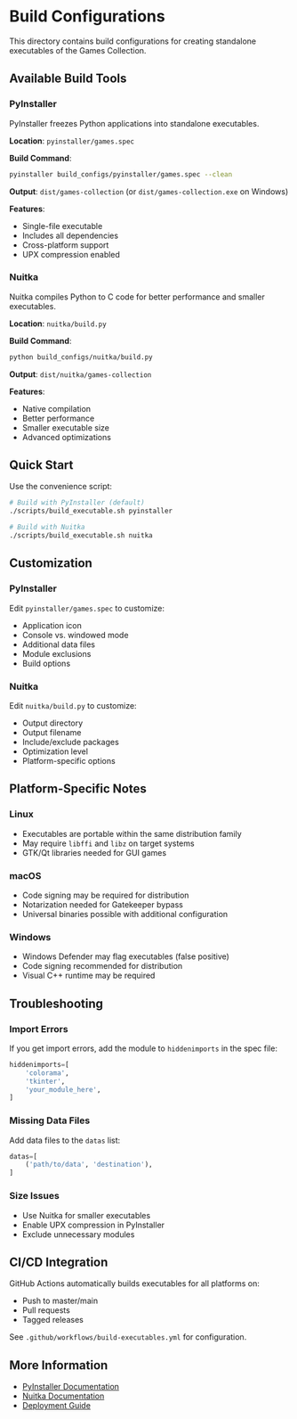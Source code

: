 # Build Configurations

This directory contains build configurations for creating standalone executables of the Games Collection.

## Available Build Tools

### PyInstaller

PyInstaller freezes Python applications into standalone executables.

**Location**: `pyinstaller/games.spec`

**Build Command**:

```bash
pyinstaller build_configs/pyinstaller/games.spec --clean
```

**Output**: `dist/games-collection` (or `dist/games-collection.exe` on Windows)

**Features**:

- Single-file executable
- Includes all dependencies
- Cross-platform support
- UPX compression enabled

### Nuitka

Nuitka compiles Python to C code for better performance and smaller executables.

**Location**: `nuitka/build.py`

**Build Command**:

```bash
python build_configs/nuitka/build.py
```

**Output**: `dist/nuitka/games-collection`

**Features**:

- Native compilation
- Better performance
- Smaller executable size
- Advanced optimizations

## Quick Start

Use the convenience script:

```bash
# Build with PyInstaller (default)
./scripts/build_executable.sh pyinstaller

# Build with Nuitka
./scripts/build_executable.sh nuitka
```

## Customization

### PyInstaller

Edit `pyinstaller/games.spec` to customize:

- Application icon
- Console vs. windowed mode
- Additional data files
- Module exclusions
- Build options

### Nuitka

Edit `nuitka/build.py` to customize:

- Output directory
- Output filename
- Include/exclude packages
- Optimization level
- Platform-specific options

## Platform-Specific Notes

### Linux

- Executables are portable within the same distribution family
- May require `libffi` and `libz` on target systems
- GTK/Qt libraries needed for GUI games

### macOS

- Code signing may be required for distribution
- Notarization needed for Gatekeeper bypass
- Universal binaries possible with additional configuration

### Windows

- Windows Defender may flag executables (false positive)
- Code signing recommended for distribution
- Visual C++ runtime may be required

## Troubleshooting

### Import Errors

If you get import errors, add the module to `hiddenimports` in the spec file:

```python
hiddenimports=[
    'colorama',
    'tkinter',
    'your_module_here',
]
```

### Missing Data Files

Add data files to the `datas` list:

```python
datas=[
    ('path/to/data', 'destination'),
]
```

### Size Issues

- Use Nuitka for smaller executables
- Enable UPX compression in PyInstaller
- Exclude unnecessary modules

## CI/CD Integration

GitHub Actions automatically builds executables for all platforms on:

- Push to master/main
- Pull requests
- Tagged releases

See `.github/workflows/build-executables.yml` for configuration.

## More Information

- [PyInstaller Documentation](https://pyinstaller.org/en/stable/)
- [Nuitka Documentation](https://nuitka.net/doc/user-manual.html)
- [Deployment Guide](../docs/DEPLOYMENT.md)

